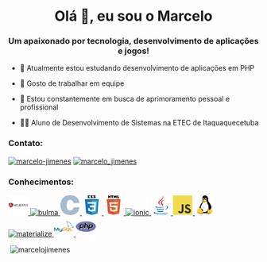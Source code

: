 <h1 align="center">Olá 👋, eu sou o Marcelo</h1>
<h3 align="center">Um apaixonado por tecnologia, desenvolvimento de aplicações e jogos!</h3>

- 🔭 Atualmente estou estudando desenvolvimento de aplicações em PHP

- 🤝 Gosto de trabalhar em equipe

- 🌱 Estou constantemente em busca de aprimoramento pessoal e profissional

- 👨‍💻 Aluno de Desenvolvimento de Sistemas na ETEC de Itaquaquecetuba

<h3 align="left">Contato:</h3>
<p align="left">
<a href="https://linkedin.com/in/marcelo-jimenes" target="blank"><img align="center" src="https://cdn.jsdelivr.net/npm/simple-icons@3.0.1/icons/linkedin.svg" alt="marcelo-jimenes" height="30" width="40" /></a>
<a href="https://instagram.com/marcelo_jimenes" target="blank"><img align="center" src="https://cdn.jsdelivr.net/npm/simple-icons@3.0.1/icons/instagram.svg" alt="marcelo_jimenes" height="30" width="40" /></a>
</p>

<h3 align="left">Conhecimentos:</h3>
<p align="left"> <a href="https://angular.io" target="_blank"> <img src="https://raw.githubusercontent.com/devicons/devicon/master/icons/angularjs/angularjs-original-wordmark.svg" alt="angularjs" width="40" height="40"/> </a> <a href="https://bulma.io/" target="_blank"> <img src="https://raw.githubusercontent.com/gilbarbara/logos/804dc257b59e144eaca5bc6ffd16949752c6f789/logos/bulma.svg" alt="bulma" width="40" height="40"/> </a> <a href="https://www.cprogramming.com/" target="_blank"> <img src="https://raw.githubusercontent.com/devicons/devicon/master/icons/c/c-original.svg" alt="c" width="40" height="40"/> </a> <a href="https://www.w3schools.com/css/" target="_blank"> <img src="https://raw.githubusercontent.com/devicons/devicon/master/icons/css3/css3-original-wordmark.svg" alt="css3" width="40" height="40"/> </a> <a href="https://www.w3.org/html/" target="_blank"> <img src="https://raw.githubusercontent.com/devicons/devicon/master/icons/html5/html5-original-wordmark.svg" alt="html5" width="40" height="40"/> </a> <a href="https://ionicframework.com" target="_blank"> <img src="https://upload.wikimedia.org/wikipedia/commons/d/d1/Ionic_Logo.svg" alt="ionic" width="40" height="40"/> </a> <a href="https://www.java.com" target="_blank"> <img src="https://raw.githubusercontent.com/devicons/devicon/master/icons/java/java-original.svg" alt="java" width="40" height="40"/> </a> <a href="https://developer.mozilla.org/en-US/docs/Web/JavaScript" target="_blank"> <img src="https://raw.githubusercontent.com/devicons/devicon/master/icons/javascript/javascript-original.svg" alt="javascript" width="40" height="40"/> </a> <a href="https://www.linux.org/" target="_blank"> <img src="https://raw.githubusercontent.com/devicons/devicon/master/icons/linux/linux-original.svg" alt="linux" width="40" height="40"/> </a> <a href="https://materializecss.com/" target="_blank"> <img src="https://raw.githubusercontent.com/prplx/svg-logos/5585531d45d294869c4eaab4d7cf2e9c167710a9/svg/materialize.svg" alt="materialize" width="40" height="40"/> </a> <a href="https://www.mysql.com/" target="_blank"> <img src="https://raw.githubusercontent.com/devicons/devicon/master/icons/mysql/mysql-original-wordmark.svg" alt="mysql" width="40" height="40"/> </a> <a href="https://www.php.net" target="_blank"> <img src="https://raw.githubusercontent.com/devicons/devicon/master/icons/php/php-original.svg" alt="php" width="40" height="40"/> </a>  </p>

<p>&nbsp;<img align="center" src="https://github-readme-stats.vercel.app/api?username=marcelojimenes&show_icons=true&theme=dark&locale=en" alt="marcelojimenes" /></p>


